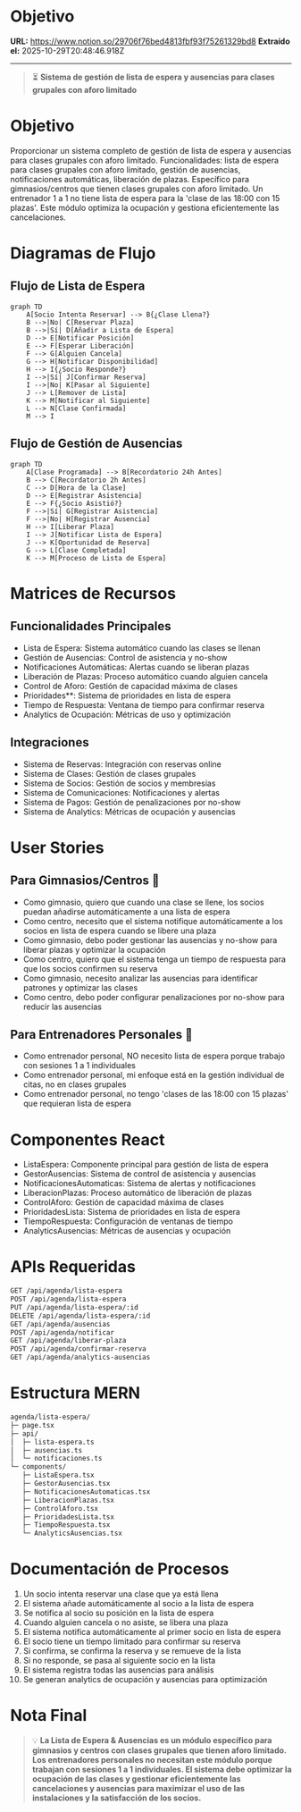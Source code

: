 # Objetivo

**URL:** https://www.notion.so/29706f76bed4813fbf93f75261329bd8
**Extraído el:** 2025-10-29T20:48:46.918Z

---

> ⏳ **Sistema de gestión de lista de espera y ausencias para clases grupales con aforo limitado**

# Objetivo

Proporcionar un sistema completo de gestión de lista de espera y ausencias para clases grupales con aforo limitado. Funcionalidades: lista de espera para clases grupales con aforo limitado, gestión de ausencias, notificaciones automáticas, liberación de plazas. Específico para gimnasios/centros que tienen clases grupales con aforo limitado. Un entrenador 1 a 1 no tiene lista de espera para la 'clase de las 18:00 con 15 plazas'. Este módulo optimiza la ocupación y gestiona eficientemente las cancelaciones.

# Diagramas de Flujo

## Flujo de Lista de Espera

```mermaid
graph TD
    A[Socio Intenta Reservar] --> B{¿Clase Llena?}
    B -->|No| C[Reservar Plaza]
    B -->|Sí| D[Añadir a Lista de Espera]
    D --> E[Notificar Posición]
    E --> F[Esperar Liberación]
    F --> G[Alguien Cancela]
    G --> H[Notificar Disponibilidad]
    H --> I{¿Socio Responde?}
    I -->|Sí| J[Confirmar Reserva]
    I -->|No| K[Pasar al Siguiente]
    J --> L[Remover de Lista]
    K --> M[Notificar al Siguiente]
    L --> N[Clase Confirmada]
    M --> I
```

## Flujo de Gestión de Ausencias

```mermaid
graph TD
    A[Clase Programada] --> B[Recordatorio 24h Antes]
    B --> C[Recordatorio 2h Antes]
    C --> D[Hora de la Clase]
    D --> E[Registrar Asistencia]
    E --> F{¿Socio Asistió?}
    F -->|Sí| G[Registrar Asistencia]
    F -->|No| H[Registrar Ausencia]
    H --> I[Liberar Plaza]
    I --> J[Notificar Lista de Espera]
    J --> K[Oportunidad de Reserva]
    G --> L[Clase Completada]
    K --> M[Proceso de Lista de Espera]
```

# Matrices de Recursos

## Funcionalidades Principales

- Lista de Espera: Sistema automático cuando las clases se llenan
- Gestión de Ausencias: Control de asistencia y no-show
- Notificaciones Automáticas: Alertas cuando se liberan plazas
- Liberación de Plazas: Proceso automático cuando alguien cancela
- Control de Aforo: Gestión de capacidad máxima de clases
- Prioridades**: Sistema de prioridades en lista de espera
- Tiempo de Respuesta: Ventana de tiempo para confirmar reserva
- Analytics de Ocupación: Métricas de uso y optimización
## Integraciones

- Sistema de Reservas: Integración con reservas online
- Sistema de Clases: Gestión de clases grupales
- Sistema de Socios: Gestión de socios y membresías
- Sistema de Comunicaciones: Notificaciones y alertas
- Sistema de Pagos: Gestión de penalizaciones por no-show
- Sistema de Analytics: Métricas de ocupación y ausencias
# User Stories

## Para Gimnasios/Centros 🏢

- Como gimnasio, quiero que cuando una clase se llene, los socios puedan añadirse automáticamente a una lista de espera
- Como centro, necesito que el sistema notifique automáticamente a los socios en lista de espera cuando se libere una plaza
- Como gimnasio, debo poder gestionar las ausencias y no-show para liberar plazas y optimizar la ocupación
- Como centro, quiero que el sistema tenga un tiempo de respuesta para que los socios confirmen su reserva
- Como gimnasio, necesito analizar las ausencias para identificar patrones y optimizar las clases
- Como centro, debo poder configurar penalizaciones por no-show para reducir las ausencias
## Para Entrenadores Personales 🧍

- Como entrenador personal, NO necesito lista de espera porque trabajo con sesiones 1 a 1 individuales
- Como entrenador personal, mi enfoque está en la gestión individual de citas, no en clases grupales
- Como entrenador personal, no tengo 'clases de las 18:00 con 15 plazas' que requieran lista de espera
# Componentes React

- ListaEspera: Componente principal para gestión de lista de espera
- GestorAusencias: Sistema de control de asistencia y ausencias
- NotificacionesAutomaticas: Sistema de alertas y notificaciones
- LiberacionPlazas: Proceso automático de liberación de plazas
- ControlAforo: Gestión de capacidad máxima de clases
- PrioridadesLista: Sistema de prioridades en lista de espera
- TiempoRespuesta: Configuración de ventanas de tiempo
- AnalyticsAusencias: Métricas de ausencias y ocupación
# APIs Requeridas

```bash
GET /api/agenda/lista-espera
POST /api/agenda/lista-espera
PUT /api/agenda/lista-espera/:id
DELETE /api/agenda/lista-espera/:id
GET /api/agenda/ausencias
POST /api/agenda/notificar
GET /api/agenda/liberar-plaza
POST /api/agenda/confirmar-reserva
GET /api/agenda/analytics-ausencias
```

# Estructura MERN

```bash
agenda/lista-espera/
├─ page.tsx
├─ api/
│  ├─ lista-espera.ts
│  ├─ ausencias.ts
│  └─ notificaciones.ts
└─ components/
   ├─ ListaEspera.tsx
   ├─ GestorAusencias.tsx
   ├─ NotificacionesAutomaticas.tsx
   ├─ LiberacionPlazas.tsx
   ├─ ControlAforo.tsx
   ├─ PrioridadesLista.tsx
   ├─ TiempoRespuesta.tsx
   └─ AnalyticsAusencias.tsx
```

# Documentación de Procesos

1. Un socio intenta reservar una clase que ya está llena
1. El sistema añade automáticamente al socio a la lista de espera
1. Se notifica al socio su posición en la lista de espera
1. Cuando alguien cancela o no asiste, se libera una plaza
1. El sistema notifica automáticamente al primer socio en lista de espera
1. El socio tiene un tiempo limitado para confirmar su reserva
1. Si confirma, se confirma la reserva y se remueve de la lista
1. Si no responde, se pasa al siguiente socio en la lista
1. El sistema registra todas las ausencias para análisis
1. Se generan analytics de ocupación y ausencias para optimización
# Nota Final

> 💡 **La Lista de Espera & Ausencias es un módulo específico para gimnasios y centros con clases grupales que tienen aforo limitado. Los entrenadores personales no necesitan este módulo porque trabajan con sesiones 1 a 1 individuales. El sistema debe optimizar la ocupación de las clases y gestionar eficientemente las cancelaciones y ausencias para maximizar el uso de las instalaciones y la satisfacción de los socios.**

